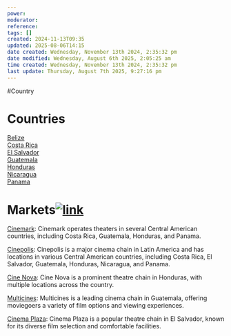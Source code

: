 ```yaml
---
power: 
moderator: 
reference: 
tags: []
created: 2024-11-13T09:35
updated: 2025-08-06T14:15
date created: Wednesday, November 13th 2024, 2:35:32 pm
date modified: Wednesday, August 6th 2025, 2:05:25 am
time created: Wednesday, November 13th 2024, 2:35:32 pm
last update: Thursday, August 7th 2025, 9:27:16 pm
---
```

#Country 
# Countries

[Belize](https://localhost/tiki-26.2/tiki-editpage.php?page=Belize)  
[Costa Rica](https://localhost/tiki-26.2/tiki-editpage.php?page=Costa+Rica)  
[El Salvador](https://localhost/tiki-26.2/tiki-editpage.php?page=El+Salvador)  
[Guatemala](https://localhost/tiki-26.2/tiki-editpage.php?page=Guatemala)  
[Honduras](https://localhost/tiki-26.2/tiki-editpage.php?page=Honduras)  
[Nicaragua](https://localhost/tiki-26.2/tiki-editpage.php?page=Nicaragua)  
[Panama](https://localhost/tiki-26.2/tiki-editpage.php?page=Panama)

# Markets[![link](https://localhost/tiki-26.2/img/icons/link.png)](https://localhost/tiki-26.2/tiki-index.php?page=Central-America#Markets)

[Cinemark](https://localhost/tiki-26.2/tiki-editpage.php?page=Cinemark): Cinemark operates theaters in several Central American countries, including Costa Rica, Guatemala, Honduras, and Panama.

[Cinepolis](https://localhost/tiki-26.2/tiki-editpage.php?page=Cinepolis): Cinepolis is a major cinema chain in Latin America and has locations in various Central American countries, including Costa Rica, El Salvador, Guatemala, Honduras, Nicaragua, and Panama.

[Cine Nova](https://localhost/tiki-26.2/tiki-editpage.php?page=Cine+Nova): Cine Nova is a prominent theatre chain in Honduras, with multiple locations across the country.

[Multicines](https://localhost/tiki-26.2/tiki-editpage.php?page=Multicines): Multicines is a leading cinema chain in Guatemala, offering moviegoers a variety of film options and viewing experiences.

[Cinema Plaza](https://localhost/tiki-26.2/tiki-editpage.php?page=Cinema+Plaza): Cinema Plaza is a popular theatre chain in El Salvador, known for its diverse film selection and comfortable facilities.